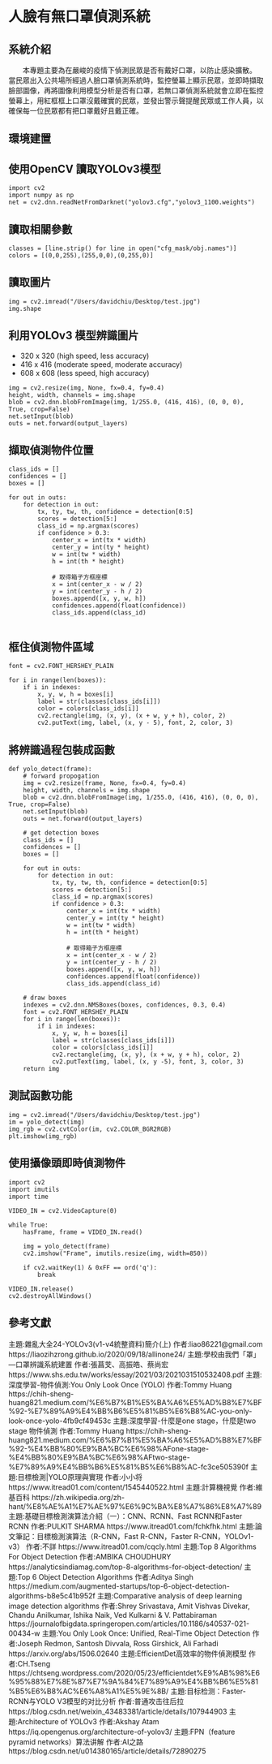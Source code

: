 <h1> 人臉有無口罩偵測系統</h1>

## 系統介紹
<p>
　　本專題主要為在嚴峻的疫情下偵測民眾是否有戴好口罩，以防止感染擴散。
    當民眾出入公共場所經過人臉口罩偵測系統時，監控螢幕上顯示民眾，並即時擷取臉部圖像，再將圖像利用模型分析是否有口罩，若無口罩偵測系統就會立即在監控螢幕上，用紅框框上口罩沒戴確實的民眾，並發出警示聲提醒民眾或工作人員，以確保每一位民眾都有把口罩戴好且戴正確。
</p>

## 環境建置

## 使用OpenCV 讀取YOLOv3模型

```
import cv2
import numpy as np
net = cv2.dnn.readNetFromDarknet("yolov3.cfg","yolov3_1100.weights")
```

## 讀取相關參數

```
classes = [line.strip() for line in open("cfg_mask/obj.names")]
colors = [(0,0,255),(255,0,0),(0,255,0)]
```

## 讀取圖片
```
img = cv2.imread("/Users/davidchiu/Desktop/test.jpg")
img.shape
```
## 利用YOLOv3 模型辨識圖片

* 320 x 320 (high speed, less accuracy)
* 416 x 416 (moderate speed, moderate accuracy)
* 608 x 608 (less speed, high accuracy)

```
img = cv2.resize(img, None, fx=0.4, fy=0.4)
height, width, channels = img.shape 
blob = cv2.dnn.blobFromImage(img, 1/255.0, (416, 416), (0, 0, 0), True, crop=False)
net.setInput(blob)
outs = net.forward(output_layers)
```
## 擷取偵測物件位置
```
class_ids = []
confidences = []
boxes = []
    
for out in outs:
    for detection in out:
        tx, ty, tw, th, confidence = detection[0:5]
        scores = detection[5:]
        class_id = np.argmax(scores)  
        if confidence > 0.3:   
            center_x = int(tx * width)
            center_y = int(ty * height)
            w = int(tw * width)
            h = int(th * height)
            
            # 取得箱子方框座標
            x = int(center_x - w / 2)
            y = int(center_y - h / 2)
            boxes.append([x, y, w, h])
            confidences.append(float(confidence))
            class_ids.append(class_id)
            
```


## 框住偵測物件區域
```
font = cv2.FONT_HERSHEY_PLAIN

for i in range(len(boxes)):
    if i in indexes:
        x, y, w, h = boxes[i]
        label = str(classes[class_ids[i]])
        color = colors[class_ids[i]]
        cv2.rectangle(img, (x, y), (x + w, y + h), color, 2)
        cv2.putText(img, label, (x, y - 5), font, 2, color, 3)

```
## 將辨識過程包裝成函數
```
def yolo_detect(frame):
    # forward propogation
    img = cv2.resize(frame, None, fx=0.4, fy=0.4)
    height, width, channels = img.shape 
    blob = cv2.dnn.blobFromImage(img, 1/255.0, (416, 416), (0, 0, 0), True, crop=False)
    net.setInput(blob)
    outs = net.forward(output_layers)

    # get detection boxes
    class_ids = []
    confidences = []
    boxes = []
    
    for out in outs:
        for detection in out:
            tx, ty, tw, th, confidence = detection[0:5]
            scores = detection[5:]
            class_id = np.argmax(scores)  
            if confidence > 0.3:   
                center_x = int(tx * width)
                center_y = int(ty * height)
                w = int(tw * width)
                h = int(th * height)

                # 取得箱子方框座標
                x = int(center_x - w / 2)
                y = int(center_y - h / 2)
                boxes.append([x, y, w, h])
                confidences.append(float(confidence))
                class_ids.append(class_id)
                
    # draw boxes
    indexes = cv2.dnn.NMSBoxes(boxes, confidences, 0.3, 0.4)
    font = cv2.FONT_HERSHEY_PLAIN
    for i in range(len(boxes)):
        if i in indexes:
            x, y, w, h = boxes[i]
            label = str(classes[class_ids[i]])
            color = colors[class_ids[i]]
            cv2.rectangle(img, (x, y), (x + w, y + h), color, 2)
            cv2.putText(img, label, (x, y -5), font, 3, color, 3)
    return img
```

## 測試函數功能
```
img = cv2.imread("/Users/davidchiu/Desktop/test.jpg")
im = yolo_detect(img)
img_rgb = cv2.cvtColor(im, cv2.COLOR_BGR2RGB)
plt.imshow(img_rgb)
```

## 使用攝像頭即時偵測物件
```
import cv2
import imutils
import time

VIDEO_IN = cv2.VideoCapture(0)

while True:
    hasFrame, frame = VIDEO_IN.read()
    
    img = yolo_detect(frame)
    cv2.imshow("Frame", imutils.resize(img, width=850))

    if cv2.waitKey(1) & 0xFF == ord('q'):
        break
        
VIDEO_IN.release()
cv2.destroyAllWindows()
```

## 參考文獻
<p>
主題:雜亂大全24-YOLOv3(v1-v4統整資料)簡介(上) 作者:liao86221@gmail.com
https://liaozihzrong.github.io/2020/09/18/allinone24/ 
主題:學校由我們「罩」—口罩辨識系統建置 作者:張菖芠、高振皓、蔡尚宏
https://www.shs.edu.tw/works/essay/2021/03/2021031510532408.pdf 
主題:深度學習-物件偵測:You Only Look Once (YOLO) 作者:Tommy Huang
https://chih-sheng-huang821.medium.com/%E6%B7%B1%E5%BA%A6%E5%AD%B8%E7%BF%92-%E7%89%A9%E4%BB%B6%E5%81%B5%E6%B8%AC-you-only-look-once-yolo-4fb9cf49453c
主題:深度學習-什麼是one stage，什麼是two stage 物件偵測 作者:Tommy Huang
https://chih-sheng-huang821.medium.com/%E6%B7%B1%E5%BA%A6%E5%AD%B8%E7%BF%92-%E4%BB%80%E9%BA%BC%E6%98%AFone-stage-%E4%BB%80%E9%BA%BC%E6%98%AFtwo-stage-%E7%89%A9%E4%BB%B6%E5%81%B5%E6%B8%AC-fc3ce505390f
主題:目標檢測|YOLO原理與實現 作者:小小将
https://www.itread01.com/content/1545440522.html
主題:計算機視覺 作者:維基百科
https://zh.wikipedia.org/zh-hant/%E8%AE%A1%E7%AE%97%E6%9C%BA%E8%A7%86%E8%A7%89
主題:基礎目標檢測演算法介紹（一）：CNN、RCNN、Fast RCNN和Faster RCNN 作者:PULKIT SHARMA
https://www.itread01.com/fchkfhk.html
主題:論文筆記：目標檢測演算法（R-CNN，Fast R-CNN，Faster R-CNN，YOLOv1-v3） 作者:不詳
https://www.itread01.com/cqcly.html
主題:Top 8 Algorithms For Object Detection 作者:AMBIKA CHOUDHURY
https://analyticsindiamag.com/top-8-algorithms-for-object-detection/
主題:Top 6 Object Detection Algorithms 作者:Aditya Singh
https://medium.com/augmented-startups/top-6-object-detection-algorithms-b8e5c41b952f
主題:Comparative analysis of deep learning image detection algorithms 作者:Shrey Srivastava, Amit Vishvas Divekar, Chandu Anilkumar, Ishika Naik, Ved Kulkarni & V. Pattabiraman 
https://journalofbigdata.springeropen.com/articles/10.1186/s40537-021-00434-w
主題:You Only Look Once: Unified, Real-Time Object Detection 作者:Joseph Redmon, Santosh Divvala, Ross Girshick, Ali Farhadi
https://arxiv.org/abs/1506.02640
主題:EfficientDet高效率的物件偵測模型 作者:CH.Tseng
https://chtseng.wordpress.com/2020/05/23/efficientdet%E9%AB%98%E6%95%88%E7%8E%87%E7%9A%84%E7%89%A9%E4%BB%B6%E5%81%B5%E6%B8%AC%E6%A8%A1%E5%9E%8B/
主題:目标检测：Faster-RCNN与YOLO V3模型的对比分析 作者:普通攻击往后拉
https://blog.csdn.net/weixin_43483381/article/details/107944903
主題:Architecture of YOLOv3 作者:Akshay Atam
https://iq.opengenus.org/architecture-of-yolov3/
主題:FPN（feature pyramid networks）算法讲解 作者:AI之路
https://blog.csdn.net/u014380165/article/details/72890275
</p>
